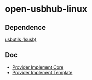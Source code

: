 # open-usbhub-linux

## Dependence

[usbutils (lsusb)](https://github.com/gregkh/usbutils)


## Doc

- [Provider Implement Core](./doc/Provider%20Implement%20Core.md)
- [Provider Implement Template](./doc/Provider%20Implement%20Template.md)
